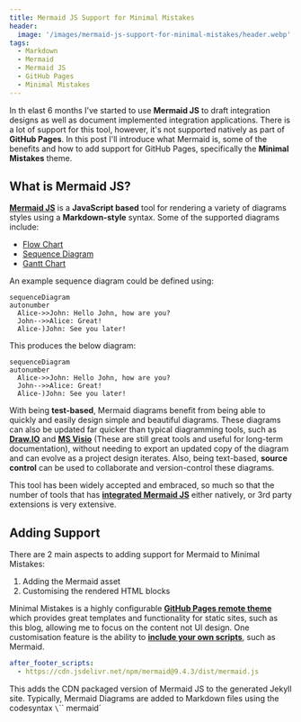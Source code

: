 ```yaml
---
title: Mermaid JS Support for Minimal Mistakes
header:
  image: '/images/mermaid-js-support-for-minimal-mistakes/header.webp'
tags:
  - Markdown
  - Mermaid
  - Mermaid JS
  - GitHub Pages
  - Minimal Mistakes
---
```


In th elast 6 months I've started to use **Mermaid JS** to draft integration designs as well as document implemented integration applications. There is a lot of support for this tool, however, it's not supported natively as part of **GitHub Pages**. In this post I'll introduce what Mermaid is, some of the benefits and how to add support for GitHub Pages, specifically the **Minimal Mistakes** theme.

## What is Mermaid JS?

**[Mermaid JS](https://mermaid.js.org)** is a **JavaScript based** tool for rendering a variety of diagrams styles using a **Markdown-style** syntax. Some of the supported diagrams include:

- [Flow Chart](https://mermaid.js.org/syntax/flowchart.html)
- [Sequence Diagram](https://mermaid.js.org/syntax/sequenceDiagram.html)
- [Gantt Chart](https://mermaid.js.org/syntax/gantt.html)

An example sequence diagram could be defined using:

``` text
sequenceDiagram
autonumber
  Alice->>John: Hello John, how are you?
  John-->>Alice: Great!
  Alice-)John: See you later!
```

This produces the below diagram:

``` mermaid
sequenceDiagram
autonumber
  Alice->>John: Hello John, how are you?
  John-->>Alice: Great!
  Alice-)John: See you later!
```

With being **test-based**, Mermaid diagrams benefit from being able to quickly and easily design simple and beautiful diagrams. These diagrams can also be updated far quicker than typical diagramming tools, such as **[Draw.IO](https://www.drawio.com/)** and **[MS Visio](https://www.microsoft.com/en-gb/microsoft-365/visio/flowchart-software)** (These are still great tools and useful for long-term documentation), without needing to export an updated copy of the diagram and can evolve as a project design iterates. Also, being text-based, **source control** can be used to collaborate and version-control these diagrams.

This tool has been widely accepted and embraced, so much so that the number of tools that has **[integrated Mermaid JS](https://mermaid.js.org/ecosystem/integrations.html)** either natively, or 3rd party extensions is very extensive.

## Adding Support

There are 2 main aspects to adding support for Mermaid to Minimal Mistakes:

1. Adding the Mermaid asset
2. Customising the rendered HTML blocks

Minimal Mistakes is a highly configurable **[GitHub Pages remote theme](https://mmistakes.github.io/minimal-mistakes/docs/quick-start-guide)** which provides great templates and functionality for static sites, such as this blog, allowing me to focus on the content not UI design. One customisation feature is the ability to **[include your own scripts](https://mmistakes.github.io/minimal-mistakes/docs/javascript/#customizing)**, such as Mermaid.

``` yaml
after_footer_scripts:
  - https://cdn.jsdelivr.net/npm/mermaid@9.4.3/dist/mermaid.js
```

This adds the CDN packaged version of Mermaid JS to the generated Jekyll site. Typically, Mermaid Diagrams are added to Markdown files using the codesyntax `\`\`\` mermaid`
